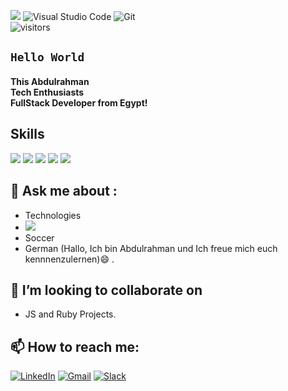 ![](https://img.shields.io/badge/Ubuntu-E95420?style=for-the-badge&logo=ubuntu&logoColor=white) <img alt="Visual Studio Code" src="https://img.shields.io/badge/VisualStudioCode-0078d7.svg?style=for-the-badge&logo=visual-studio-code&logoColor=white"/> <img alt="Git" src="https://img.shields.io/badge/git-%23F05033.svg?style=for-the-badge&logo=git&logoColor=white"/></br>
![visitors](https://visitor-badge.glitch.me/badge?page_id=Abdona)
## <code>Hello World</code> 
#### This Abdulrahman <br/> Tech Enthusiasts <br/> FullStack Developer from Egypt!
## Skills<br/>
 ![](https://img.shields.io/badge/Python-3776AB?style=for-the-badge&logo=python&logoColor=white) ![](https://img.shields.io/badge/JavaScript-F7DF1E?style=for-the-badge&logo=javascript&logoColor=black) ![](https://img.shields.io/badge/CSS-239120?&style=for-the-badge&logo=css3&logoColor=white) ![](https://img.shields.io/badge/HTML5-E34F26?style=for-the-badge&logo=html5&logoColor=white) ![](https://img.shields.io/badge/Ruby-CC342D?style=for-the-badge&logo=ruby&logoColor=white)
## 💬 Ask me about :<br/> 
- Technologies
- ![](https://img.shields.io/badge/Xbox-107C10?style=for-the-badge&logo=xbox&logoColor=white)
- Soccer 
- German (Hallo, Ich bin Abdulrahman und Ich freue mich euch kennnenzulernen)😄 .
## 👯 I’m looking to collaborate on 
- JS and Ruby Projects.
## 📫 How to reach me:  <br/> 
[![LinkedIn](https://img.shields.io/badge/abdulrahman-nasser-2b71731315?style=for-the-badge&logo=linkedin&logoColor=white)](https://www.linkedin.com/in/abdulrahman-nasser-2b7173131/) [![Gmail](https://img.shields.io/badge/Gmail-D14836?style=for-the-badge&logo=gmail&logoColor=white)](mailto:abdulrahmannaser94@gmail.com) [![Slack](https://img.shields.io/badge/Slack-4A154B?style=for-the-badge&logo=slack&logoColor=white)](mailto:abdulrahmannaser94@gmail.com)


<!--
**Abdona/Abdona** is a ✨ _special_ ✨ repository because its `README.md` (this file) appears on your GitHub profile.

# ![Abdulrahman's Most used languages](https://github-readme-stats.vercel.app/api/top-langs/?username=Abdona&theme=default)
# ![Abdulrahman's GitHub stats](https://github-readme-stats.vercel.app/api?username=Abdona&show_icons=true&theme=default)
Here are some ideas to get you started:
- 🔭 I’m currently working on ...
- 🌱 I’m currently learning ...
- 👯 I’m looking to collaborate on ...
- 🤔 I’m looking for help with ...
- 💬 Ask me about : Soccer , Technologies , German 
- 📫 How to reach me: ...
- 😄 Pronouns: ...
- ⚡ Fun fact: ...
-->

